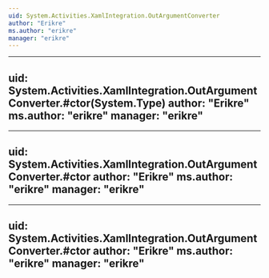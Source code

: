 ```yaml
---
uid: System.Activities.XamlIntegration.OutArgumentConverter
author: "Erikre"
ms.author: "erikre"
manager: "erikre"
---
```


---
uid: System.Activities.XamlIntegration.OutArgumentConverter.#ctor(System.Type)
author: "Erikre"
ms.author: "erikre"
manager: "erikre"
---

---
uid: System.Activities.XamlIntegration.OutArgumentConverter.#ctor
author: "Erikre"
ms.author: "erikre"
manager: "erikre"
---

---
uid: System.Activities.XamlIntegration.OutArgumentConverter.#ctor
author: "Erikre"
ms.author: "erikre"
manager: "erikre"
---
